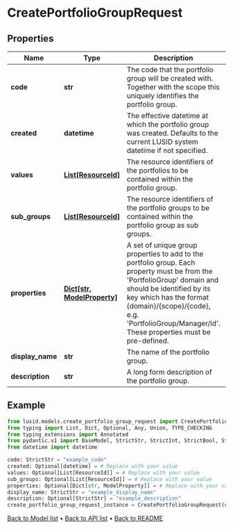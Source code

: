 # CreatePortfolioGroupRequest

## Properties
Name | Type | Description | Notes
------------ | ------------- | ------------- | -------------
**code** | **str** | The code that the portfolio group will be created with. Together with the scope this uniquely identifies the portfolio group. | 
**created** | **datetime** | The effective datetime at which the portfolio group was created. Defaults to the current LUSID system datetime if not specified. | [optional] 
**values** | [**List[ResourceId]**](ResourceId.md) | The resource identifiers of the portfolios to be contained within the portfolio group. | [optional] 
**sub_groups** | [**List[ResourceId]**](ResourceId.md) | The resource identifiers of the portfolio groups to be contained within the portfolio group as sub groups. | [optional] 
**properties** | [**Dict[str, ModelProperty]**](ModelProperty.md) | A set of unique group properties to add to the portfolio group. Each property must be from the &#39;PortfolioGroup&#39; domain and should be identified by its key which has the format {domain}/{scope}/{code}, e.g. &#39;PortfolioGroup/Manager/Id&#39;. These properties must be pre-defined. | [optional] 
**display_name** | **str** | The name of the portfolio group. | 
**description** | **str** | A long form description of the portfolio group. | [optional] 
## Example

```python
from lusid.models.create_portfolio_group_request import CreatePortfolioGroupRequest
from typing import List, Dict, Optional, Any, Union, TYPE_CHECKING
from typing_extensions import Annotated
from pydantic.v1 import BaseModel, StrictStr, StrictInt, StrictBool, StrictFloat, StrictBytes, Field, validator, ValidationError, conlist, constr
from datetime import datetime

code: StrictStr = "example_code"
created: Optional[datetime] = # Replace with your value
values: Optional[List[ResourceId]] = # Replace with your value
sub_groups: Optional[List[ResourceId]] = # Replace with your value
properties: Optional[Dict[str, ModelProperty]] = # Replace with your value
display_name: StrictStr = "example_display_name"
description: Optional[StrictStr] = "example_description"
create_portfolio_group_request_instance = CreatePortfolioGroupRequest(code=code, created=created, values=values, sub_groups=sub_groups, properties=properties, display_name=display_name, description=description)

```

[Back to Model list](../README.md#documentation-for-models) &#8226; [Back to API list](../README.md#documentation-for-api-endpoints) &#8226; [Back to README](../README.md)

